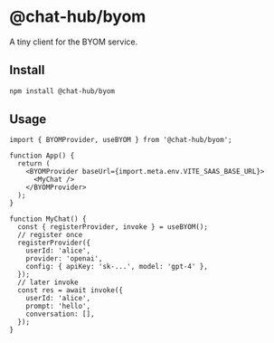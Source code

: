 # @chat-hub/byom

A tiny client for the BYOM service.

## Install

```bash
npm install @chat-hub/byom
```

## Usage

```tsx
import { BYOMProvider, useBYOM } from '@chat-hub/byom';

function App() {
  return (
    <BYOMProvider baseUrl={import.meta.env.VITE_SAAS_BASE_URL}>
      <MyChat />
    </BYOMProvider>
  );
}

function MyChat() {
  const { registerProvider, invoke } = useBYOM();
  // register once
  registerProvider({
    userId: 'alice',
    provider: 'openai',
    config: { apiKey: 'sk-...', model: 'gpt-4' },
  });
  // later invoke
  const res = await invoke({
    userId: 'alice',
    prompt: 'hello',
    conversation: [],
  });
}
```
